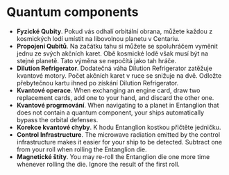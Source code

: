 # Quantum components

- **Fyzické Qubity**. Pokud vás odhalí orbitální obrana, můžete každou z kosmických lodí umístit na libovolnou planetu v Centariu.
- **Propojení Qubitů**. Na začátku tahu si můžete se spoluhráčem vyměnit jednu ze svých akčních karet. Obě kosmické lodě však musí být na stejné planetě. Tato výměna se nepočítá jako tah hráče. 
- **Dilution Refrigerator**. Dodatečná váha  Dilution Refrigerator zatěžuje kvantové motory. Počet akčních karet v ruce se snižuje na dvě. Odložte přebytečnou kartu ihned po získání Dilution Refrigerator.
- **Kvantové operace**. When exchanging an engine card, draw two replacement cards, add one to your hand, and discard the other one.
- **Kvantové progrmování**. When navigating to a planet in Entanglion that does not contain a quantum component, your ships automatically bypass the orbital defenses.
- **Korekce kvantové chyby**. K hodu Entanglion kostkou přičtěte jedničku. 
- **Control Infrastructure**. The microwave radiation emitted by the control infrastructure makes it easier for your ship to be detected. Subtract one from your roll when rolling the Entanglion die.
- **Magnetické štíty**. You may re-roll the Entanglion die one more time whenever rolling the die. Ignore the result of the first roll.
